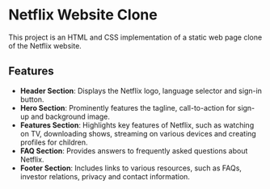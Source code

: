 # Netflix Website Clone

This project is an HTML and CSS implementation of a static web page clone of the Netflix website.

## Features

- **Header Section**: Displays the Netflix logo, language selector and sign-in button.
- **Hero Section**: Prominently features the tagline, call-to-action for sign-up and background image.
- **Features Section**: Highlights key features of Netflix, such as watching on TV, downloading shows, streaming on various devices and creating profiles for children.
- **FAQ Section**: Provides answers to frequently asked questions about Netflix.
- **Footer Section**: Includes links to various resources, such as FAQs, investor relations, privacy and contact information.


